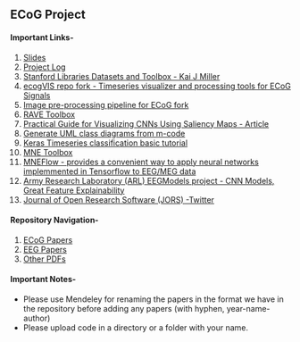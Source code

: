 ## ECoG Project

#### Important Links-

1. [Slides](https://docs.google.com/presentation/d/1ViMhu4LkrE-DLw00OM5X4YvIing8E4Vnn2hA4f8yyOo/edit?usp=sharing)
2. [Project Log](https://docs.google.com/document/d/19iwc9iRM5c6j3IXqiA_AvbKFJHVEj_C43W96V5MLQIM/edit)
3. [Stanford Libraries Datasets and Toolbox - Kai J Miller](https://searchworks.stanford.edu/view/zk881ps0522)
4. [ecogVIS repo fork - Timeseries visualizer and processing tools for ECoG Signals](https://github.com/nikhil-garg/ecogVIS)
5. [Image pre-processing pipeline for ECoG fork](https://github.com/nikhil-garg/img_pipe)
6. [RAVE Toolbox](https://openwetware.org/wiki/RAVE)
7. [Practical Guide for Visualizing CNNs Using Saliency Maps - Article](https://towardsdatascience.com/practical-guide-for-visualizing-cnns-using-saliency-maps-4d1c2e13aeca)
8. [Generate UML class diagrams from m-code](https://in.mathworks.com/matlabcentral/fileexchange/59722-m2uml)
9. [Keras Timeseries classification basic tutorial](https://github.com/keras-team/keras-io/blob/master/examples/timeseries/timeseries_classification_from_scratch.py)
10. [MNE Toolbox](https://mne.tools/stable/index.html)
11. [MNEFlow - provides a convenient way to apply neural networks implemmented in Tensorflow to EEG/MEG data](https://mneflow.readthedocs.io/en/latest/intro.html)
12. [Army Research Laboratory (ARL) EEGModels project - CNN Models, Great Feature Explainability](https://github.com/vlawhern/arl-eegmodels)
13. [Journal of Open Research Software (JORS) -Twitter](https://twitter.com/up_jors)


#### Repository Navigation-

1. [ECoG Papers](./ECoG%20papers)
2. [EEG Papers](./EEG%20papers)
3. [Other PDFs](./Others)

#### Important Notes-

- Please use Mendeley for renaming the papers in the format we have in the repository before adding any papers (with hyphen, year-name-author)
- Please upload code in a directory or a folder with your name.
